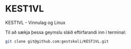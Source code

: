 # KEST1VL
KEST1VL - Vinnulag og Linux

Til að sækja þessa geymslu sláið eftirfarandi inn í terminal:
```bash
git clone git@github.com:gestskoli/KEST1VL.git
```

